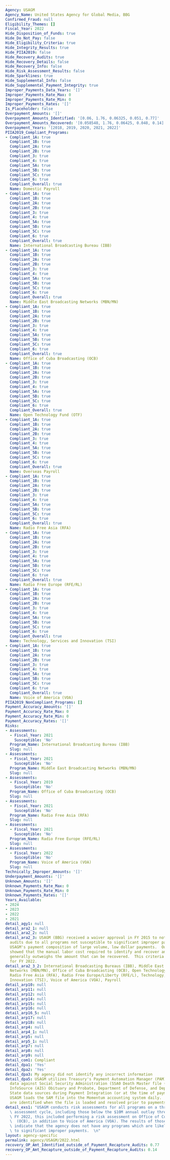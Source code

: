 ```yaml
---
Agency: USAGM
Agency_Name: United States Agency for Global Media, BBG
Confirmed_Fraud: null
Eligibility_Themes: []
Fiscal_Year: 2022
Hide_Disposition_of_Funds: true
Hide_Do_Not_Pay: false
Hide_Eligibility_Criteria: true
Hide_Integrity_Results: true
Hide_PIIA2019: false
Hide_Recovery_Audits: true
Hide_Recovery_Details: false
Hide_Recovery_Info: false
Hide_Risk_Assessment_Results: false
Hide_Sparklines: true
Hide_Supplemental_Info: false
Hide_Supplemental_Payment_Integrity: true
Improper_Payments_Data_Years: '[]'
Improper_Payments_Rate_Max: 0
Improper_Payments_Rate_Min: 0
Improper_Payments_Rates: '[]'
Is_Placeholder: false
Overpayment_Amounts: '[]'
Overpayment_Amounts_Identified: '[0.06, 1.76, 0.06325, 0.051, 0.77]'
Overpayment_Amounts_Recovered: '[0.058548, 1.76, 0.06425, 0.048, 0.14]'
Overpayment_Years: '[2018, 2019, 2020, 2021, 2022]'
PIIA2019_Compliant_Programs:
- Compliant_1A: true
  Compliant_1B: true
  Compliant_2A: true
  Compliant_2B: true
  Compliant_3: true
  Compliant_4: true
  Compliant_5A: true
  Compliant_5B: true
  Compliant_5C: true
  Compliant_6: true
  Compliant_Overall: true
  Name: Domestic Payroll
- Compliant_1A: true
  Compliant_1B: true
  Compliant_2A: true
  Compliant_2B: true
  Compliant_3: true
  Compliant_4: true
  Compliant_5A: true
  Compliant_5B: true
  Compliant_5C: true
  Compliant_6: true
  Compliant_Overall: true
  Name: International Broadcasting Bureau (IBB)
- Compliant_1A: true
  Compliant_1B: true
  Compliant_2A: true
  Compliant_2B: true
  Compliant_3: true
  Compliant_4: true
  Compliant_5A: true
  Compliant_5B: true
  Compliant_5C: true
  Compliant_6: true
  Compliant_Overall: true
  Name: Middle East Broadcasting Networks (MBN/MN)
- Compliant_1A: true
  Compliant_1B: true
  Compliant_2A: true
  Compliant_2B: true
  Compliant_3: true
  Compliant_4: true
  Compliant_5A: true
  Compliant_5B: true
  Compliant_5C: true
  Compliant_6: true
  Compliant_Overall: true
  Name: Office of Cuba Broadcasting (OCB)
- Compliant_1A: true
  Compliant_1B: true
  Compliant_2A: true
  Compliant_2B: true
  Compliant_3: true
  Compliant_4: true
  Compliant_5A: true
  Compliant_5B: true
  Compliant_5C: true
  Compliant_6: true
  Compliant_Overall: true
  Name: Open Technology Fund (OTF)
- Compliant_1A: true
  Compliant_1B: true
  Compliant_2A: true
  Compliant_2B: true
  Compliant_3: true
  Compliant_4: true
  Compliant_5A: true
  Compliant_5B: true
  Compliant_5C: true
  Compliant_6: true
  Compliant_Overall: true
  Name: Overseas Payroll
- Compliant_1A: true
  Compliant_1B: true
  Compliant_2A: true
  Compliant_2B: true
  Compliant_3: true
  Compliant_4: true
  Compliant_5A: true
  Compliant_5B: true
  Compliant_5C: true
  Compliant_6: true
  Compliant_Overall: true
  Name: Radio Free Asia (RFA)
- Compliant_1A: true
  Compliant_1B: true
  Compliant_2A: true
  Compliant_2B: true
  Compliant_3: true
  Compliant_4: true
  Compliant_5A: true
  Compliant_5B: true
  Compliant_5C: true
  Compliant_6: true
  Compliant_Overall: true
  Name: Radio Free Europe (RFE/RL)
- Compliant_1A: true
  Compliant_1B: true
  Compliant_2A: true
  Compliant_2B: true
  Compliant_3: true
  Compliant_4: true
  Compliant_5A: true
  Compliant_5B: true
  Compliant_5C: true
  Compliant_6: true
  Compliant_Overall: true
  Name: Technology, Services and Innovation (TSI)
- Compliant_1A: true
  Compliant_1B: true
  Compliant_2A: true
  Compliant_2B: true
  Compliant_3: true
  Compliant_4: true
  Compliant_5A: true
  Compliant_5B: true
  Compliant_5C: true
  Compliant_6: true
  Compliant_Overall: true
  Name: Voice of America (VOA)
PIIA2019_NonCompliant_Programs: []
Payment_Accuracy_Amounts: '[]'
Payment_Accuracy_Rate_Max: 0
Payment_Accuracy_Rate_Min: 0
Payment_Accuracy_Rates: '[]'
Risks:
- Assessments:
  - Fiscal_Year: 2021
    Susceptible: 'No'
  Program_Name: International Broadcasting Bureau (IBB)
  Slug: null
- Assessments:
  - Fiscal_Year: 2021
    Susceptible: 'No'
  Program_Name: Middle East Broadcasting Networks (MBN/MN)
  Slug: null
- Assessments:
  - Fiscal_Year: 2019
    Susceptible: 'No'
  Program_Name: Office of Cuba Broadcasting (OCB)
  Slug: null
- Assessments:
  - Fiscal_Year: 2021
    Susceptible: 'No'
  Program_Name: Radio Free Asia (RFA)
  Slug: null
- Assessments:
  - Fiscal_Year: 2021
    Susceptible: 'No'
  Program_Name: Radio Free Europe (RFE/RL)
  Slug: null
- Assessments:
  - Fiscal_Year: 2022
    Susceptible: 'No'
  Program_Name: Voice of America (VOA)
  Slug: null
Technically_Improper_Amounts: '[]'
Underpayment_Amounts: '[]'
Unknown_Amounts: '[]'
Unknown_Payments_Rate_Max: 0
Unknown_Payments_Rate_Min: 0
Unknown_Payments_Rates: '[]'
Years_Available:
- 2024
- 2023
- 2022
- 2021
detail_agy1: null
detail_ara2_1: null
detail_ara2_2: null
detail_ara2_3: USAGM (BBG) received a waiver approval in FY 2015 to not perform recapture
  audits due to all programs not susceptible to significant improper payments and
  USAGM's payment composition of large volume, low dollar payments.  Our analysis
  showed that the manual labor cost required to identify and recover an improper payment
  generally outweighs the amount that can be recovered.  This criteria has not changed
  for FY 2022.
detail_ara2_3_2: International Broadcasting Bureaus (IBB), Middle East Broadcasting
  Networks (MBN/MN), Office of Cuba Broadcasting (OCB), Open Technology Fund (OTF),
  Radio Free Asia (RFA), Radio Free Europe/Liberty (RFE/L), Technology, Services and
  Innovation (TSI), Voice of America (VOA), Payroll
detail_arp10: null
detail_arp11: null
detail_arp12: null
detail_arp14: null
detail_arp15: null
detail_arp16: null
detail_arp16_5: null
detail_arp17: null
detail_arp18: null
detail_arp4: null
detail_arp4_1: null
detail_arp5: null
detail_arp5_1: null
detail_arp7: null
detail_arp8: null
detail_arp9: null
detail_com1: Compliant
detail_dpa1: 'Yes'
detail_dpa2: 'Yes'
detail_dpa3: My agency did not identify any incorrect information
detail_dpa5: USAGM utilizes Treasury's Payment Automation Manager (PAM) to vet payment
  data against Social Security Administration (SSA0 Death Master file (DMF), American
  InfoSource (AIS) Obituary and Probate, Department of Defense, and Department of
  State data sources during Payment Integration (or at the time of payment). Additionally,
  USAGM loads the SAM file into the Momentum accounting system daily.  Any issues
  are identified when the file is loaded and resolved prior to payments processed.
detail_exs1: "USAGM conducts risk assessments for all programs on a three year risk\
  \ assessment cycle, including those below the $10M annual outlay threshold.  In\
  \ FY 2022, this included performing a risk assessment on Office of Cuba Broadcasting\
  \  (OCB), in addition to Voice of America (VOA). The results of those assessments\
  \ indicate that the agency does not have any programs which are likely to be susceptible\
  \ to significant improper payments.  \n"
layout: agency-specific
permalink: agency/USAGM/2022.html
recovery_OP_Amt_Identified_outside_of_Payment_Recapture_Audits: 0.77
recovery_OP_Amt_Recapture_outside_of_Payment_Recapture_Audits: 0.14
---
```

